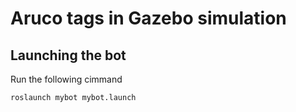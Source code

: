 # Aruco tags in Gazebo simulation

## Launching the bot 

Run the following cimmand
```
roslaunch mybot mybot.launch
```
